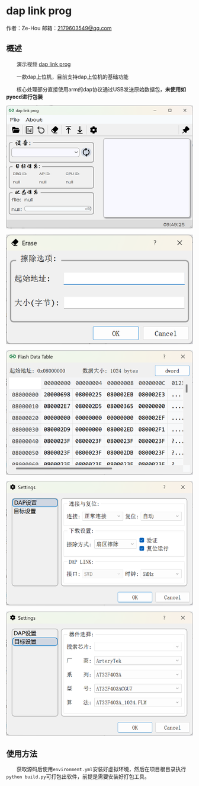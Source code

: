 # dap link prog

作者：Ze-Hou
邮箱：2179603549@qq.com

## 概述
　　演示视频 [dap link prog](https://www.bilibili.com/video/BV1cS4UztE3C/)

　　一款dap上位机，目前支持dap上位机的基础功能

　　核心处理部分直接使用arm的dap协议通过USB发送原始数据包，**未使用如pyocd进行包装**

![主界面](./doc/assets/main_page.png)

![擦除界面](./doc/assets/erase_page.png)

![读取界面](./doc/assets/read_page.png)

![设置界面](./doc/assets/setting1_page.png)

![设置界面](./doc/assets/setting2_page.png)

## 使用方法
　　获取源码后使用`environment.yml`安装好虚拟环境，然后在项目根目录执行`python build.py`可打包出软件，前提是需要安装好打包工具。